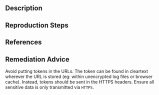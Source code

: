 ## Description


## Reproduction Steps


## References


## Remediation Advice

Avoid putting tokens in the URLs. The token can be found in cleartext wherever the URL is stored (eg: within unencrypted log files or browser cache). Instead, tokens should be sent in the HTTPS headers. Ensure all sensitive data is only transmitted via `HTTPS`.


